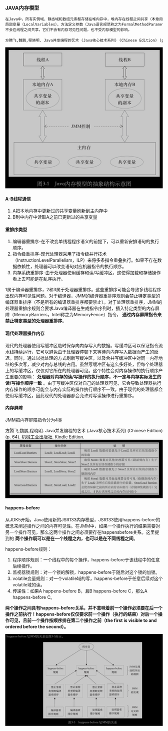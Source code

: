### JAVA内存模型

```markdown
在Java中，所有实例域、静态域和数组元素都存储在堆内存中，堆内存在线程之间共享（本章用“共享变量”这个术语代指实例域，静态域和数组元素）。
局部变量（LocalVariables），方法定义参数（Java语言规范称之为FormalMethodParameters）和异常处理器参数（ExceptionHandlerParameters）
不会在线程之间共享，它们不会有内存可见性问题，也不受内存模型的影响。

方腾飞,魏鹏,程晓明. Java并发编程的艺术 (Java核心技术系列) (Chinese Edition) (p. 55). 机械工业出版社. Kindle Edition. 
```

![](https://raw.githubusercontent.com/holdthebreath/picture-bed/master/202302131206011.png)

#### A-B线程通信

1. A把本地内存中更新过的共享变量刷新到主内存中
2. B到中内存中读取A之前已更新过的共享变量

#### 重排序类型

1. 编辑器重排序-在不改变单线程程序语义的前提下，可以重新安排语句的执行顺序。
2. 指令级重排序-现代处理器采用了指令级并行技术（InstructionLevelParallelism，ILP）来将多条指令重叠执行。如果不存在数据依赖性，处理器可以改变语句对应机器指令的执行顺序。
3. 内存系统重排序-由于处理器使用缓存和读/写缓冲区，这使得加载和存储操作看上去可能是在乱序执行。

1属于编译器重排序，2和3属于处理器重排序。这些重排序可能会导致多线程程序出现内存可见性问题。对于编译器，JMM的编译器重排序规则会禁止特定类型的编译器重排序（不是所有的编译器重排序都要禁止）。对于处理器重排序，JMM的处理器重排序规则会要求Java编译器在生成指令序列时，插入特定类型的内存屏障（MemoryBarriers，Intel称之为MemoryFence）指令，
**通过内存屏障指令来禁止特定类型的处理器重排序**。

#### 现代处理器操作内存

现代的处理器使用写缓冲区临时保存向内存写入的数据。写缓冲区可以保证指令流水线持续运行，它可以避免由于处理器停顿下来等待向内存写入数据而产生的延迟。同时，通过以批处理的方式刷新写缓冲区，以及合并写缓冲区中对同一内存地址的多次写，减少对内存总线的占用。虽然写缓冲区有这么多好处，但每个处理器上的写缓冲区，仅仅对它所在的处理器可见。这个特性会对内存操作的执行顺序产生重要的影响：
**处理器对内存的读/写操作的执行顺序，不一定与内存实际发生的读/写操作顺序一致**
。由于写缓冲区仅对自己的处理器可见，它会导致处理器执行内存操作的顺序可能会与内存实际的操作执行顺序不一致。由于现代的处理器都会使用写缓冲区，因此现代的处理器都会允许对写读操作进行重排序。

#### 内存屏障

JMM把内存屏障指令分为4类

方腾飞,魏鹏,程晓明. Java并发编程的艺术 (Java核心技术系列) (Chinese Edition) (p. 64). 机械工业出版社. Kindle Edition.
![](https://raw.githubusercontent.com/holdthebreath/picture-bed/master/202302131232161.png)

#### happens-before

从JDK5开始，Java使用新的JSR133内存模型，JSR133使用happens-before的概念来阐述操作之间的内存可见性。在JMM中，如果一个操作执行的结果需要对另一个操作可见，那么这两个操作之间必须要存在happensbefore关系。这里提到的
**两个操作既可以是在一个线程之内，也可以是在不同线程之间**。

happens-before规则：

1. 程序顺序规则：一个线程中的每个操作，happens-before于该线程中的任意后续操作。
2. 监视器锁规则：对一个锁的解锁，happens-before于随后对这个锁的加锁。
3. volatile变量规则：对一个volatile域的写，happens-before于任意后续对这个volatile域的读。
4. 传递性：如果A happens-before B，且B happens-before C，那么A happens-before C。

**两个操作之间具有happens-before关系，并不意味着前一个操作必须要在后一个操作之前执行！happens-before仅仅要求前一个操作（执行的结果）对后一个操作可见，且前一个操作按顺序排在第二个操作之前（the
first is visible to and ordered before the second）。**

![](https://raw.githubusercontent.com/holdthebreath/picture-bed/master/202302131239500.png)





